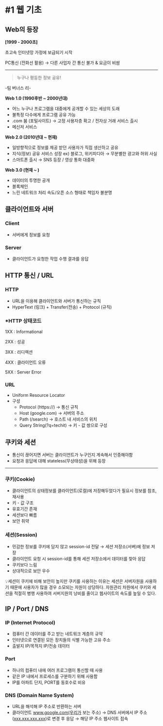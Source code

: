 # #1 웹 기초

## Web의 등장

**[1999 - 2000초]**

초고속 인터넷망 가정에 보급되기 시작

PC통신 (전화선 활용) → 다른 사업자 간 통신 불가 & 요금이 비쌈

---

> 누구나 평등한 정보 공유!
> 

 -팀 버너스 리-

**Web 1.0 (1990후반 ~ 2000년대)**

- 어느 누구나 프로그램을 대중에게 공개할 수 있는 세상의 도래
- 불특정 다수에게 프로그램 공유 가능
- .com 붐 (포털사이트) → 고정 사용자층 확고 / 전자상 거래 서비스 출시
- 메신저 서비스

**Web 2.0 (2010년대 ~ 현재)**

- 일방향적으로 정보를 제공 받던 사용자가 직접 생산하고 공유
- 지식(정보) 공유 서비스 성장 ex) 블로그, 위키피디아 → 무분별한 광고와 허위 사실
- 스마트폰 출시 → SNS 등장 / 영상 통화 대중화

**Web 3.0 (현재 ~ )**

- 데이터의 투명한 공개
- 블록체인
- 느린 네트워크 처리 속도/오픈 소스 형태로 책임자 불분명

## 클라이언트와 서버

### Client

- 서버에게 정보를 요청

### Server

- 클라이언트가 요청한 작업 수행 결과를 응답

## HTTP 통신 / URL

### HTTP

- URL을 이용해 클라이언트와 서버가 통신하는 규칙
- HyperText (링크) + Transfer(전송) + Protocol (규칙)

### *HTTP 상태코드

1XX : Informational

2XX : 성공

3XX : 리디렉션

4XX : 클라이언트 오류

5XX : Server Error

### URL

- Uniform Resource Locator
- 구성
    - Protocol (https://) → 통신 규칙
    - Host (google.com) → 서버의 주소
    - Path (/search) → 호스트 내 서비스의 위치
    - Query String(?q=techit) → 키 - 값 쌍으로 구성

## 쿠키와 세션

- 통신이 끊어지면 서버는 클라이언트가 누구인지 계속해서 인증해야함
- 요청과 응답에 대해 stateless(무상태성)을 위해 등장

---

### 쿠키(Cookie)

- 클라이언트의 상태정보를 클라이언트(로컬)에 저장해두었다가 필요시 정보를 참조, 재사용
- 키 - 값 구조
- 유효기간 존재
- 세션보다 빠름
- 보안 취약

### 세션(Session)

- 민감한 정보를 쿠키에 담지 않고 session-id 전달 → 세션 저장소(서버)에 정보 저장
- 클라이언트 요청 시 session-id를 통해 세션 저장소에서 데이터를 찾아 응답
- 쿠키보다 느림
- 상대적으로 보안 우수

💡세션이 쿠키에 비해 보안이 높지만 쿠키를 사용하는 이유는 세션은 서버자원을 사용하기 때문에 사용자가 많을 경우 소모되는 자원이 상당하다. 자원관리 차원에서 쿠키와 세션을 적절히 병행 사용하여 서버지원의 낭비를 줄이고 웹사이트의 속도를 높일 수 있다.

## IP / Port / DNS

### IP (Internet Protocol)

- 컴퓨터 간 데이터를 주고 받는 네트워크 계층의 규약
- 인터넷으로 연결된 모든 장치들의 식별 가능한 고유 주소
- 출발지 IP/목적지 IP/전송 데이터

### Port

- 하나의 컴퓨터 내에 여러 프로그램이 통신할 때 사용
- 같은 IP 내에서 프로세스를 구분하기 위해 사용함
- IP를 아파트 단지, PORT를 동호수로 비유

### DNS (Domain Name System)

- URL을 해석해 IP 주소로 반환하는 서버
- 클라이언트 www.google.com(우리가 보는 주소) → DNS 서버에서 IP 주소([xxx.xxx.xxx.xxx](http://xxx.xxx.xxx.xxx))로 변경 후 응답 → 해당 IP 주소 웹사이트 접속